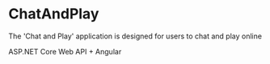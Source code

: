 # ChatAndPlay
The 'Chat and Play' application is designed for users to chat and play online

ASP.NET Core Web API + Angular
